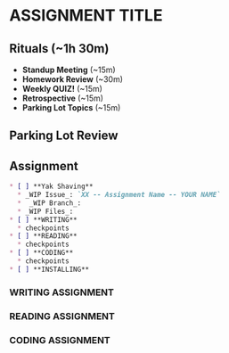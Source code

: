 # ASSIGNMENT TITLE

## Rituals (~1h 30m)

* **Standup Meeting** (~15m)
* **Homework Review** (~30m)
* **Weekly QUIZ!** (~15m)
* **Retrospective** (~15m)
* **Parking Lot Topics** (~15m)

## Parking Lot Review

## Assignment

```markdown
* [ ] **Yak Shaving**
  * _WIP Issue_: `XX -- Assignment Name -- YOUR NAME`
  *  _WIP Branch_:
  * _WIP Files_:
* [ ] **WRITING**
  * checkpoints
* [ ] **READING**
  * checkpoints
* [ ] **CODING**
  * checkpoints
* [ ] **INSTALLING**
```

### WRITING ASSIGNMENT

### READING ASSIGNMENT

### CODING ASSIGNMENT

